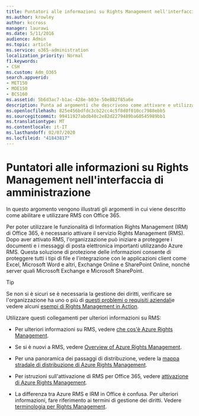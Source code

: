 ```yaml
---
title: Puntatori alle informazioni su Rights Management nell'interfaccia di amministrazione
ms.author: krowley
author: kccross
manager: laurawi
ms.date: 5/11/2016
audience: Admin
ms.topic: article
ms.service: o365-administration
localization_priority: Normal
f1.keywords:
- CSH
ms.custom: Adm_O365
search.appverid:
- MET150
- MOE150
- BCS160
ms.assetid: 5b6d3ac7-b1ac-428e-b03e-50e882f85a6e
description: Punta ad argomenti che descrivono come attivare e utilizzare il servizio Rights Management con Office 365.
ms.openlocfilehash: 825e456bdfdc3cb22cc4c5f8d0f010cc7988ebb5
ms.sourcegitcommit: 99411927abdb40c2e82d2279489ba60545989bb1
ms.translationtype: MT
ms.contentlocale: it-IT
ms.lasthandoff: 02/07/2020
ms.locfileid: "41843817"
---
```

# <a name="pointers-to-information-about-rights-management-in-the-admin-center"></a>Puntatori alle informazioni su Rights Management nell'interfaccia di amministrazione

In questo argomento vengono illustrati gli argomenti in cui viene descritto come abilitare e utilizzare RMS con Office 365.
  
Per poter utilizzare le funzionalità di Information Rights Management (IRM) di Office 365, è necessario attivare il servizio Rights Management (RMS). Dopo aver attivato RMS, l'organizzazione può iniziare a proteggere i documenti e i messaggi di posta elettronica importanti utilizzando Azure RMS. Questa soluzione di protezione delle informazioni consente di proteggere tutti i tipi di file e l'integrazione con le applicazioni client come Excel, Microsoft Word e altri, Exchange Online e SharePoint Online, nonché server quali Microsoft Exchange e Microsoft SharePoint.
  
> [!TIP]
> Se non si è sicuri se è necessaria la gestione dei diritti, verificare se l'organizzazione ha uno o più di [questi problemi o requisiti aziendali](https://docs.microsoft.com/rights-management/understand-explore/azure-rms-problems-it-solves)e vedere alcuni [esempi di Rights Management in Action](https://docs.microsoft.com/rights-management/understand-explore/what-admins-users-see). 
  
Utilizzare questi collegamenti per ulteriori informazioni su RMS:
  
- Per ulteriori informazioni su RMS, vedere [che cos'è Azure Rights Management](https://docs.microsoft.com/rights-management/understand-explore/what-is-azure-rms).

- Se si è nuovi a RMS, vedere [Overview of Azure Rights Management](https://docs.microsoft.com/rights-management/understand-explore/azure-rights-management).

- Per una panoramica dei passaggi di distribuzione, vedere la [mappa stradale di distribuzione di Azure Rights Management](https://docs.microsoft.com/rights-management/plan-design/deployment-roadmap).

- Per istruzioni sull'attivazione di RMS per Office 365, vedere [attivazione di Azure Rights Management](https://technet.microsoft.com/library/jj658941.aspx).

- La differenza tra Azure RMS e IRM in Office è confusa. Per ulteriori informazioni, fare riferimento ai termini di gestione dei diritti. Vedere [terminologia per Rights Management](https://technet.microsoft.com/library/dn595132.aspx).
